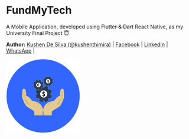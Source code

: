 # FundMyTech

A Mobile Application, developed using ~~Flutter & Dart~~ React Native, as my University Final Project :innocent:

**Author:** [Kushen De Silva (@kushenthimira)](https://github.com/kushenthimira) | [Facebook](https://facebook.com/ciphernpc) | [LinkedIn](https://linkedin.com/in/kushenthimira) | [WhatsApp](https://wa.me/94717827878) |

<img src="/assets/logo.png" alt="Project Logo" width="200"/>
